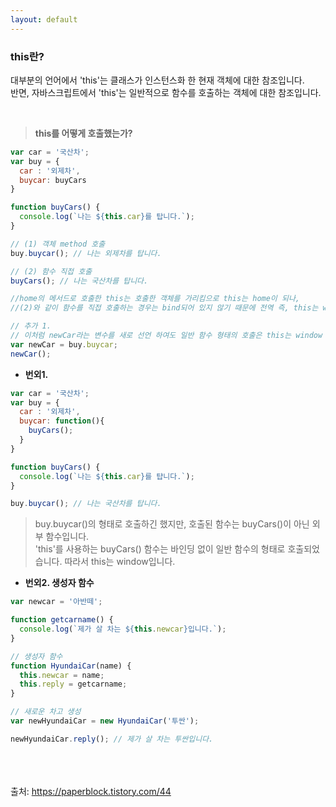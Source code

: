 ```yaml
---
layout: default
---
```


### **this란?**
대부분의 언어에서 'this'는 클래스가 인스턴스화 한 현재 객체에 대한 참조입니다.<br/>
반면, 자바스크립트에서 'this'는 일반적으로 함수를 호출하는 객체에 대한 참조입니다.

<br/>

> **this를 어떻게 호출했는가?**

```javascript
var car = '국산차';
var buy = {
  car : '외제차',
  buycar: buyCars
}

function buyCars() {
  console.log(`나는 ${this.car}를 탑니다.`);
}

// (1) 객체 method 호출
buy.buycar(); // 나는 외제차를 탑니다.

// (2) 함수 직접 호출
buyCars(); // 나는 국산차를 탑니다.

//home의 메서드로 호출한 this는 호출한 객체를 가리킴으로 this는 home이 되나,
//(2)와 같이 함수를 직접 호출하는 경우는 bind되어 있지 않기 때문에 전역 즉, this는 window를 가리킴.

// 추가 1.
// 이처럼 newCar라는 변수를 새로 선언 하여도 일반 함수 형태의 호출은 this는 window
var newCar = buy.buycar;
newCar();
```

- **번외1.**

```javascript
var car = '국산차';
var buy = {
  car : '외제차',
  buycar: function(){
    buyCars();
  }
}

function buyCars() {
  console.log(`나는 ${this.car}를 턉니다.`);
}

buy.buycar(); // 나는 국산차를 탑니다.
```

> buy.buycar()의 형태로 호출하긴 했지만, 호출된 함수는 buyCars()이 아닌 외부 함수입니다.<br/>
> 'this'를 사용하는 buyCars() 함수는 바인딩 없이 일반 함수의 형태로 호출되었습니다. 따라서 this는 window입니다.


- **번외2. 생성자 함수**

```javascript
var newcar = '아반떼';

function getcarname() {
  console.log(`제가 살 차는 ${this.newcar}입니다.`);
}

// 생성자 함수
function HyundaiCar(name) {
  this.newcar = name;
  this.reply = getcarname;
}

// 새로운 차고 생성
var newHyundaiCar = new HyundaiCar('투싼');

newHyundaiCar.reply(); // 제가 살 차는 투싼입니다.
```


<br/><br/><br/>
출처: https://paperblock.tistory.com/44 <br/>
